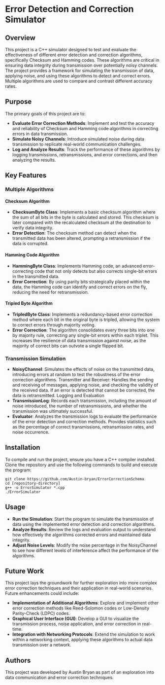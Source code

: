 # Error Detection and Correction Simulator

## Overview
This project is a C++ simulator designed to test and evaluate the effectiveness of different error detection and correction algorithms, specifically Checksum and Hamming codes.
These algorithms are critical in ensuring data integrity during transmission over potentially noisy channels. 
The project provides a framework for simulating the transmission of data, applying noise, and using these algorithms to detect and correct errors.
Multiple algorithms are used to compare and contrast different accuracy rates.

## Purpose
The primary goals of this project are to:

- **Evaluate Error Correction Methods**: Implement and test the accuracy and reliability of Checksum and Hamming code algorithms in correcting errors in data transmission.
- **Simulate Noisy Channels**: Introduce simulated noise during data transmission to replicate real-world communication challenges.
- **Log and Analyze Results**: Track the performance of these algorithms by logging transmissions, retransmissions, and error corrections, and then analyzing the results.

## Key Features

### Multiple Algorithms
#### Checksum Algorithm
- **ChecksumByte Class**: Implements a basic checksum algorithm where the sum of all bits in the byte is calculated and stored. This checksum is later compared with the recalculated checksum at the destination to verify data integrity.
- **Error Detection**: The checksum method can detect when the transmitted data has been altered, prompting a retransmission if the data is corrupted.

#### Hamming Code Algorithm
- **HammingByte Class**: Implements Hamming code, an advanced error-correcting code that not only detects but also corrects single-bit errors in the transmitted data.
- **Error Correction**: By using parity bits strategically placed within the data, the Hamming code can identify and correct errors on the fly, reducing the need for retransmission.

#### Tripled Byte Algorithm
- **TripledByte Class**: Implements a redundancy-based error correction method where each bit in the original byte is tripled, allowing the system to correct errors through majority voting.
- **Error Correction**: The algorithm consolidates every three bits into one by majority rule, correcting any single-bit errors within each triplet. This increases the resilience of data transmission against noise, as the majority of correct bits can outvote a single flipped bit.

### Transmission Simulation
- **NoisyChannel**: Simulates the effects of noise on the transmitted data, introducing errors at random to test the robustness of the error correction algorithms.
Transmitter and Receiver: Handles the sending and receiving of messages, applying noise, and checking the validity of the received data. If an error is detected that cannot be corrected, the data is retransmitted.
Logging and Evaluation
- **TransmissionLog**: Records each transmission, including the amount of noise introduced, the number of retransmissions, and whether the transmission was ultimately successful.
- **Evaluator**: Analyzes the transmission logs to evaluate the performance of the error detection and correction methods. Provides statistics such as the percentage of correct transmissions, retransmission rates, and noise occurrence.

## Installation
To compile and run the project, ensure you have a C++ compiler installed. Clone the repository and use the following commands to build and execute the program:

```
git clone https://github.com/Austin-bryan/ErrorCorrectionSchema
cd [repository-directory]
g++ -o ErrorSimulator *.cpp
./ErrorSimulator
```

## Usage
- **Run the Simulation**: Start the program to simulate the transmission of data using the implemented error detection and correction algorithms.
- **Analyze Results**: Review the logs and evaluation output to understand how effectively the algorithms corrected errors and maintained data integrity.
- **Adjust Noise Levels**: Modify the noise percentage in the NoisyChannel to see how different levels of interference affect the performance of the algorithms.

## Future Work
This project lays the groundwork for further exploration into more complex error correction techniques and their application in real-world scenarios. Future enhancements could include:

- **Implementation of Additional Algorithms**: Explore and implement other error correction methods like Reed-Solomon codes or Low-Density Parity-Check (LDPC) codes.
- **Graphical User Interface (GUI)**: Develop a GUI to visualize the transmission process, noise application, and error correction in real-time.
- **Integration with Networking Protocols**: Extend the simulation to work within a networking context, applying these algorithms to actual data transmission over a network.

## Authors
This project was developed by Austin Bryan as part of an exploration into data communication and error correction techniques.
